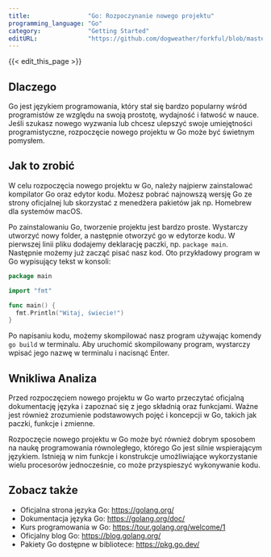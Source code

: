 ```yaml
---
title:                "Go: Rozpoczynanie nowego projektu"
programming_language: "Go"
category:             "Getting Started"
editURL:              "https://github.com/dogweather/forkful/blob/master/content/pl/go/starting-a-new-project.md"
---
```


{{< edit_this_page >}}

## Dlaczego

Go jest językiem programowania, który stał się bardzo popularny wśród programistów ze względu na swoją prostotę, wydajność i łatwość w nauce. Jeśli szukasz nowego wyzwania lub chcesz ulepszyć swoje umiejętności programistyczne, rozpoczęcie nowego projektu w Go może być świetnym pomysłem.

## Jak to zrobić

W celu rozpoczęcia nowego projektu w Go, należy najpierw zainstalować kompilator Go oraz edytor kodu. Możesz pobrać najnowszą wersję Go ze strony oficjalnej lub skorzystać z menedżera pakietów jak np. Homebrew dla systemów macOS.

Po zainstalowaniu Go, tworzenie projektu jest bardzo proste. Wystarczy utworzyć nowy folder, a następnie otworzyć go w edytorze kodu. W pierwszej linii pliku dodajemy deklarację paczki, np. `package main`. Następnie możemy już zacząć pisać nasz kod. Oto przykładowy program w Go wypisujący tekst w konsoli:

```Go
package main

import "fmt"

func main() {
  fmt.Println("Witaj, świecie!")
}
```

Po napisaniu kodu, możemy skompilować nasz program używając komendy `go build` w terminalu. Aby uruchomić skompilowany program, wystarczy wpisać jego nazwę w terminalu i nacisnąć Enter.

## Wnikliwa Analiza

Przed rozpoczęciem nowego projektu w Go warto przeczytać oficjalną dokumentację języka i zapoznać się z jego składnią oraz funkcjami. Ważne jest również zrozumienie podstawowych pojęć i koncepcji w Go, takich jak paczki, funkcje i zmienne.

Rozpoczęcie nowego projektu w Go może być również dobrym sposobem na naukę programowania równoległego, którego Go jest silnie wspierającym językiem. Istnieją w nim funkcje i konstrukcje umożliwiające wykorzystanie wielu procesorów jednocześnie, co może przyspieszyć wykonywanie kodu.

## Zobacz także

- Oficjalna strona języka Go: https://golang.org/
- Dokumentacja języka Go: https://golang.org/doc/
- Kurs programowania w Go: https://tour.golang.org/welcome/1
- Oficjalny blog Go: https://blog.golang.org/
- Pakiety Go dostępne w bibliotece: https://pkg.go.dev/